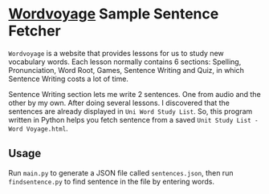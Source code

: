 # [Wordvoyage](http://wordvoyage.com/wv-vocabulary) Sample Sentence Fetcher

`Wordvoyage` is a website that provides lessons for us to study new vocabulary words. Each lesson normally contains 6 sections: Spelling, Pronunciation, Word Root, Games, Sentence Writing and Quiz, in which Sentence Writing costs a lot of time.

Sentence Writing section lets me write 2 sentences. One from audio and the other by my own. After doing several lessons. I discovered that the sentences are already displayed in `Uni Word Study List`. So, this program written in Python helps you fetch sentence from a saved `Unit Study List - Word Voyage.html`.

## Usage

Run `main.py` to generate a JSON file called `sentences.json`, then run `findsentence.py` to find sentence in the file by entering words.